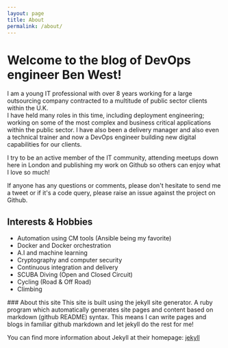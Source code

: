 ```yaml
---
layout: page
title: About
permalink: /about/
---
```

# Welcome to the blog of DevOps engineer Ben West!

I am a young IT professional with over 8 years working for a large outsourcing
company contracted to a multitude of public sector clients within the U.K.  
I have held many roles in this time, including deployment engineering; working
on some of the most complex and business critical applications within the public
sector.  I have also been a delivery manager and also even a technical trainer
and now a DevOps engineer building new digital capabilities for our clients.

I try to be an active member of the IT community, attending meetups
down here in London and publishing my work on Github so others can enjoy
what I love so much!

If anyone has any questions or comments, please don't hesitate to send me a
tweet or if it's a code query, please raise an issue against the project on Github.

## Interests & Hobbies

* Automation using CM tools (Ansible being my favorite)
* Docker and Docker orchestration
* A.I and machine learning
* Cryptography and computer security
* Continuous integration and delivery
* SCUBA Diving (Open and Closed Circuit)
* Cycling (Road & Off Road)
* Climbing

### About this site
This site is built using the jekyll site generator.  A ruby program which automatically
generates site pages and content based on markdown (github README) syntax.
This means I can write pages and blogs in familiar github markdown and let jekyll
do the rest for me!  

You can find more information about Jekyll at their homepage:
[jekyll](https://jekyllrb.com)
